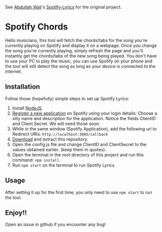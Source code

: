 See [Abdullah Wali](https://github.com/AbdullahWali)'s [Spotify-Lyrics](https://github.com/AbdullahWali/Spotify-Lyrics) for the original project.

# Spotify Chords
Hello musicians, this tool will fetch the chords/tabs for the song you're currently playing on Spotify and display it on a webpage. Once you change the song you're currently playing, simply refresh the page and you'll instantly get the chords/tabs of the new song being played. You don't have to use your PC to play the music, you can use Spotify on your phone and the tool will still detect the song as long as your device is connected to the internet.

## Installation
Follow those (hopefully) simple steps to set up Spotify Lyrics:

1. Install [NodeJS](https://nodejs.org/en/).
2. [Register a new application](https://developer.spotify.com/my-applications) on Spotify using your login details:
   Choose a silly name and description for the application. Notice the fields ClientID and Client Secret. We will need those soon. 
3. While in the same window (Spotify Application), add the following url to Redirect URIs: `http://localhost:3005/callback`
4. [Download](https://github.com/cagdass/Spotify-Chords/archive/master.zip) and extract this repository.
5. Open the config.js file and change ClientID and ClientSecret to the values obtained earlier. (keep them in quotes).
6. Open the terminal in the root directory of this project and run this command:
`npm install`.
7. Run `npm start` on the terminal to run Spotify Lyrics.

## Usage
After setting it up for the first time, you only need to use `npm start` to run the tool.

## Enjoy!!
Open an issue in github if you encounter any bug!


